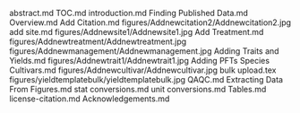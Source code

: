 abstract.md
TOC.md
introduction.md
Finding Published Data.md
Overview.md
Add Citation.md
figures/Addnewcitation2/Addnewcitation2.jpg
add site.md
figures/Addnewsite1/Addnewsite1.jpg
Add Treatment.md
figures/Addnewtreatment/Addnewtreatment.jpg
figures/Addnewmanagement/Addnewmanagement.jpg
Adding Traits and Yields.md
figures/Addnewtrait1/Addnewtrait1.jpg
Adding PFTs Species Cultivars.md
figures/Addnewcultivar/Addnewcultivar.jpg
bulk upload.tex
figures/yieldtemplatebulk/yieldtemplatebulk.jpg
QAQC.md
Extracting Data From Figures.md
stat conversions.md
unit conversions.md
Tables.md
license-citation.md
Acknowledgements.md
